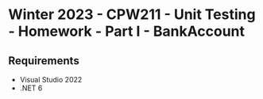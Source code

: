 # Winter 2023 - CPW211 - Unit Testing - Homework - Part I - BankAccount

## Requirements
- Visual Studio 2022
- .NET 6

